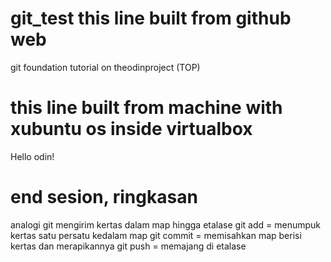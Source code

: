 # git_test this line built from github web
git foundation tutorial on theodinproject (TOP)
# this line built from machine with xubuntu os inside virtualbox
Hello odin!
# end sesion, ringkasan 
analogi git mengirim kertas dalam map hingga etalase
git add = menumpuk kertas satu persatu kedalam map
git commit = memisahkan map berisi kertas dan merapikannya 
git push = memajang di etalase
